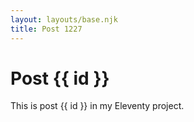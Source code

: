 ```yaml
---
layout: layouts/base.njk
title: Post 1227
---
```


# Post {{ id }}

This is post {{ id }} in my Eleventy project.

